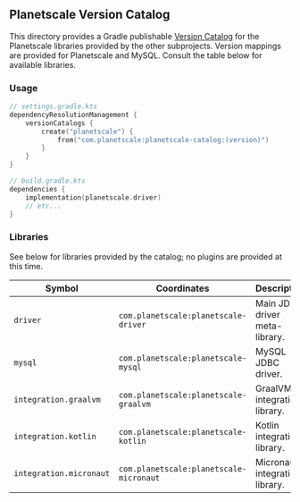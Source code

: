 
## Planetscale Version Catalog

This directory provides a Gradle publishable [Version Catalog][1] for the Planetscale libraries provided by the
other subprojects. Version mappings are provided for Planetscale and MySQL. Consult the table below for available
libraries.

### Usage

```kotlin
// settings.gradle.kts
dependencyResolutionManagement {
    versionCatalogs {
        create("planetscale") {
            from("com.planetscale:planetscale-catalog:(version)")
        }
    }
}

// build.gradle.kts
dependencies {
    implementation(planetscale.driver)
    // etc...
}
```

### Libraries

See below for libraries provided by the catalog; no plugins are provided at this time.

| Symbol                  | Coordinates                             | Description                    |
|-------------------------|-----------------------------------------|--------------------------------|
| `driver`                | `com.planetscale:planetscale-driver`    | Main JDBC driver meta-library. |
| `mysql`                 | `com.planetscale:planetscale-mysql`     | MySQL JDBC driver.             |
| `integration.graalvm`   | `com.planetscale:planetscale-graalvm`   | GraalVM integration library.   |
| `integration.kotlin`    | `com.planetscale:planetscale-kotlin`    | Kotlin integration library.    |
| `integration.micronaut` | `com.planetscale:planetscale-micronaut` | Micronaut integration library. |

[1]: https://docs.gradle.org/current/userguide/platforms.html#sub:version-catalogs
